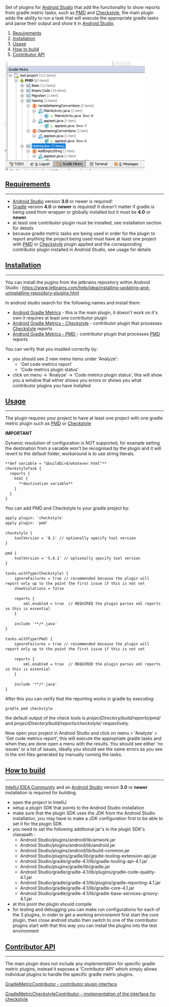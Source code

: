 Set of plugins for [Android Studio](https://developer.android.com/studio/index.html) that add the functionality to show reports from gradle metric tasks, such as [PMD](https://docs.gradle.org/current/userguide/pmd_plugin.html) and [Checkstyle](https://docs.gradle.org/current/userguide/checkstyle_plugin.html), the main plugin adds the ability to run a task that will execute the appropriate gradle tasks and parse their output and show it in [Android Studio](https://developer.android.com/studio/index.html).

1. [Requirements](#requirements)
1. [Installation](#installation)
1. [Usage](#usage)
1. [How to build](#how-to-build)
1. [Contributor API](#contributor-api)

![Image of and example output](https://raw.githubusercontent.com/DrakkLord/gradle-android-metric-plugin/webmisc/images/gradle-metric-plugin-example.png)

## [Requirements](#requirements) ##
----------

- [Android Studio](https://developer.android.com/studio/index.html) version **3.0** or newer is required!
- [Gradle](https://gradle.org/) version **4.0** or **newer** is required! It doesn't matter if gradle is being used from wrapper or globally installed but it must be **4.0** or **newer**.
- at least one contributor plugin must be installed, see installation section for details
- because gradle metric tasks are being used in order for the plugin to report anything the project being used must have at least one project with [PMD](https://docs.gradle.org/current/userguide/pmd_plugin.html) or [Checkstyle](https://docs.gradle.org/current/userguide/checkstyle_plugin.html) plugin applied and the corresponding contributor plugin installed in Android Studio, see usage for details

## [Installation](#installation) ##
----------

You can install the pugins from the jetbrains repository within Android Studio : https://www.jetbrains.com/help/idea/installing-updating-and-uninstalling-repository-plugins.html

In android studio search for the following names and install them:
- [Android Gradle Metrics](https://plugins.jetbrains.com/plugin/9196-android-gradle-metrics) - this is the main plugin, it doesn't work on it's own it requires at least one contributor plugin
- [Android Gradle Metrics - Checkstyle](https://plugins.jetbrains.com/plugin/9197-android-gradle-metrics--checkstyle) - contributor plugin that processes [Checkstyle](https://docs.gradle.org/current/userguide/checkstyle_plugin.html) reports
- [Android Gradle Metrics - PMD ](https://plugins.jetbrains.com/plugin/9198-android-gradle-metrics--pmd) - contributor plugin that processes [PMD](https://docs.gradle.org/current/userguide/pmd_plugin.html) reports

You can verify that you insalled correctly by:

- you should see 2 new menu items under 'Analyze':
   - 'Get code metrics report'
   - 'Code metrics plugin status'
- click on menu -> 'Analyze' -> 'Code metrics plugin status', this will show you a window that either shows you errors or shows you what contributor plugins you have installed

## [Usage](#usage) ##
----------

The plugin requires your project to have at least one project with one gradle metric plugin such as [PMD](https://docs.gradle.org/current/userguide/pmd_plugin.html) or [Checkstyle](https://docs.gradle.org/current/userguide/checkstyle_plugin.html)

**IMPORTANT**

Dynamic resolution of configuration is *NOT* supported, for example setting the destination from a variable won't be recognised by the plugin and it will revert to the default folder, workaround is to use string literals.
```
**def variable = "$buildDird/whatever.html"**
checkstyleTask {
  reports {
    html {
      **destination variable**
    }
  }
}
```

You can add PMD and Checkstyle to your gradle project by:

```
apply plugin: 'checkstyle'
apply plugin: 'pmd'

checkstyle {
    toolVersion = '8.1' // optionally specify tool version
}

pmd {
    toolVersion = '5.8.1' // optionally specify tool version
}

tasks.withType(Checkstyle) {
    ignoreFailures = true // recommended because the plugin will report only up to the point the first issue if this is not set
    showViolations = false
    
    reports {
        xml.enabled = true  // REQUIRED the plugin parses xml reports so this is essential
    }
    
    include '**/*.java'
}

tasks.withType(Pmd) {
    ignoreFailures = true // recommended because the plugin will report only up to the point the first issue if this is not set

    reports {
        xml.enabled = true  // REQUIRED the plugin parses xml reports so this is essential
    }

    include '**/*.java'
}
```

After this you can verify that the reporting works in gradle by executing:

```
gradle pmd checkstyle
```

the default output of the check tools is *projectDirectory/build/reports/pmd/* and *projectDirectory/build/reports/checkstyle/* respectively.

Now open your project in Android Studio and click on menu > 'Analyze' > 'Get code metrics report', this will execute the appropriate gradle tasks and when they are done open a menu with the results.
You should see either 'no issues' or a list of issues, ideally you should see the same errors as you see in the xml files generated by manually running the tasks.

## [How to build](#how-to-build) ##
----------

[IntelliJ IDEA Community](https://www.jetbrains.com/idea/download/#section=windows) and an [Android Studio](https://developer.android.com/studio/index.html) version **3.0** or **newer** installation is required for building.

- open the project in IntelliJ
- setup a plugin SDK that points to the Android Studio installation
- make sure that the plugin SDK uses the JDK from the Android Studio installation, you may have to make a JDK configuration first to be able to set it for the plugin SDK
- you need to set the following additional jar's in the plugin SDK's classpath :
    - Android Studio/plugins/android/lib/artwork.jar
    - Android Studio/plugins/android/lib/android.jar
    - Android Studio/plugins/android/lib/build-common.jar
    - Android Studio/plugins/gradle/lib/gradle-tooling-extension-api.jar
    - Android Studio/gradle/gradle-4.1/lib/gradle-tooling-api-4.1.jar
    - Android Studio/plugins/gradle/lib/gradle.jar
    - Android Studio/gradle/gradle-4.1/lib/plugins/gradle-code-quality-4.1.jar
    - Android Studio/gradle/gradle-4.1/lib/plugins/gradle-reporting-4.1.jar
    - Android Studio/gradle/gradle-4.1/lib/gradle-core-4.1.jar
    - Android Studio/gradle/gradle-4.1/lib/gradle-base-services-groovy-4.1.jar
- at this point the plugin should compile
- for testing and debugging you can make run configurations for each of the 3 plugins, in order to get a working environemnt first start the core plugin, then close android studio then switch to one of the contributor plugins start with that this way you can install the plugins into the test environment

## [Contributor API](#contributor-api) ##
----------

The main plugin does not include any implementation for specific gradle metric plugins, instead it exposes a 'Contributor API' which simply allows individual plugins to handle the specific gradle metric plugins.

[GradleMetricContributor - contributor plugin interface](https://github.com/DrakkLord/gradle-android-metric-plugin/blob/master/plugin/metric-contributor-api/src/com/drakklord/gradle/metric/core/contributor/GradleMetricContributor.java)

[GradleMetricCheckstyleContributor - implementation of the interface for checkstyle](https://github.com/DrakkLord/gradle-android-metric-plugin/blob/master/plugin/module_checkstyle/src/com/drakklord/gradle/metric/checkstyle/contributor/GradleMetricCheckstyleContributor.java)
